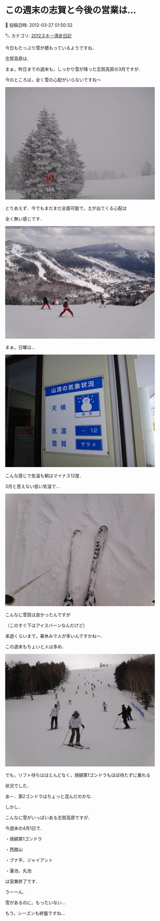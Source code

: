 # この週末の志賀と今後の営業は…

📅 投稿日時: 2012-03-27 01:50:32

🏷️ カテゴリ: [2012スキー滑走日記](cca3a0e9524e0203150f790b1fc3c71ad.md)

今日もたっぷり雪が積もっているようですね．


志賀高原は．





まぁ，昨日までの週末も，しっかり雪が降った志賀高原の3月ですが．


今のところは，全く雪の心配がいらないですね～




![773358cac75139a158b8fa2c1b544fb7.jpg](images/773358cac75139a158b8fa2c1b544fb7.jpg)




とりあえず．今でもまだまだ全面可能で，土が出てくる心配は


全く無い感じです．




![fb5374aae1557292fc911cbb6ed79842.jpg](images/fb5374aae1557292fc911cbb6ed79842.jpg)







まぁ，日曜は…




![144a8c3113ea4956667c3d836f330ec5.jpg](images/144a8c3113ea4956667c3d836f330ec5.jpg)




こんな感じで気温も朝はマイナス12度．


3月と思えない低い気温で…




![6b29e61c3de66e3eda73ea09e24df163.jpg](images/6b29e61c3de66e3eda73ea09e24df163.jpg)




こんなに雪質は良かったんですが


（このすぐ下はアイスバーンなんだけど)





来週くらいまで，春休みで人が多いんですかね～．


この週末もちょいと人は多め．




![93ac89aa78074823b3d0325ffa268265.jpg](images/93ac89aa78074823b3d0325ffa268265.jpg)




でも，リフト待ちはほとんどなく，焼額第1ゴンドラもほぼ待たずに乗れる


状況でした．


あー．第2ゴンドラはちょっと混んだのかな．





しかし．


こんなに雪がいっぱいある志賀高原ですが．


今週末の4月1日で．


・焼額第1ゴンドラ


・西舘山


・ブナ平，ジャイアント


・蓮池，丸池


は営業終了です．


うーーん．


雪があるのに，もったいない…





もう，シーズンも終盤ですね…
